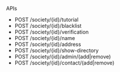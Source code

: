 APIs

- POST /society/{id}/tutorial
- POST /society/{id}/blacklist
- POST /society/{id}/verification
- POST /society/{id}/name
- POST /society/{id}/address
- POST /society/{id}/show-directory
- POST /society/{id}/admin/(add|remove)
- POST /society/{id}/contact/(add|remove)
